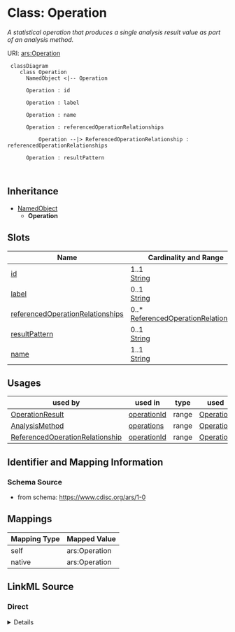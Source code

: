 # Class: Operation


_A statistical operation that produces a single analysis result value as part of an analysis method._





URI: [ars:Operation](https://www.cdisc.org/ars/1-0/Operation)



```mermaid
 classDiagram
    class Operation
      NamedObject <|-- Operation
      
      Operation : id
        
      Operation : label
        
      Operation : name
        
      Operation : referencedOperationRelationships
        
          Operation --|> ReferencedOperationRelationship : referencedOperationRelationships
        
      Operation : resultPattern
        
      
```





## Inheritance
* [NamedObject](NamedObject.md)
    * **Operation**



## Slots

| Name | Cardinality and Range | Description | Inheritance |
| ---  | --- | --- | --- |
| [id](id.md) | 1..1 <br/> [String](String.md) |  | direct |
| [label](label.md) | 0..1 <br/> [String](String.md) |  | direct |
| [referencedOperationRelationships](referencedOperationRelationships.md) | 0..* <br/> [ReferencedOperationRelationship](ReferencedOperationRelationship.md) |  | direct |
| [resultPattern](resultPattern.md) | 0..1 <br/> [String](String.md) |  | direct |
| [name](name.md) | 1..1 <br/> [String](String.md) |  | [NamedObject](NamedObject.md) |





## Usages

| used by | used in | type | used |
| ---  | --- | --- | --- |
| [OperationResult](OperationResult.md) | [operationId](operationId.md) | range | [Operation](Operation.md) |
| [AnalysisMethod](AnalysisMethod.md) | [operations](operations.md) | range | [Operation](Operation.md) |
| [ReferencedOperationRelationship](ReferencedOperationRelationship.md) | [operationId](operationId.md) | range | [Operation](Operation.md) |






## Identifier and Mapping Information







### Schema Source


* from schema: https://www.cdisc.org/ars/1-0





## Mappings

| Mapping Type | Mapped Value |
| ---  | ---  |
| self | ars:Operation |
| native | ars:Operation |





## LinkML Source

<!-- TODO: investigate https://stackoverflow.com/questions/37606292/how-to-create-tabbed-code-blocks-in-mkdocs-or-sphinx -->

### Direct

<details>
```yaml
name: Operation
description: A statistical operation that produces a single analysis result value
  as part of an analysis method.
from_schema: https://www.cdisc.org/ars/1-0
rank: 1000
is_a: NamedObject
slots:
- id
- label
- referencedOperationRelationships
- resultPattern

```
</details>

### Induced

<details>
```yaml
name: Operation
description: A statistical operation that produces a single analysis result value
  as part of an analysis method.
from_schema: https://www.cdisc.org/ars/1-0
rank: 1000
is_a: NamedObject
attributes:
  id:
    name: id
    from_schema: https://www.cdisc.org/ars/1-0
    rank: 1000
    identifier: true
    alias: id
    owner: Operation
    domain_of:
    - ReportingEvent
    - AnalysisCategorization
    - AnalysisCategory
    - Analysis
    - AnalysisMethod
    - Operation
    - ReferencedOperationRelationship
    - Output
    - OutputDisplay
    - DisplaySubSection
    - AnalysisSet
    - GroupingFactor
    - Group
    - DataSubset
    - ReferenceDocument
    - TerminologyExtension
    - SponsorTerm
    range: string
    required: true
  label:
    name: label
    from_schema: https://www.cdisc.org/ars/1-0
    rank: 1000
    alias: label
    owner: Operation
    domain_of:
    - AnalysisCategorization
    - AnalysisCategory
    - AnalysisMethod
    - Operation
    - AnalysisSet
    - GroupingFactor
    - Group
    - DataSubset
    - PageRef
    range: string
  referencedOperationRelationships:
    name: referencedOperationRelationships
    from_schema: https://www.cdisc.org/ars/1-0
    rank: 1000
    multivalued: true
    alias: referencedOperationRelationships
    owner: Operation
    domain_of:
    - Operation
    range: ReferencedOperationRelationship
    inlined: true
    inlined_as_list: true
  resultPattern:
    name: resultPattern
    from_schema: https://www.cdisc.org/ars/1-0
    rank: 1000
    alias: resultPattern
    owner: Operation
    domain_of:
    - Operation
    range: string
  name:
    name: name
    from_schema: https://www.cdisc.org/ars/1-0
    rank: 1000
    alias: name
    owner: Operation
    domain_of:
    - NamedObject
    range: string
    required: true

```
</details>